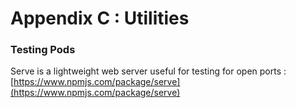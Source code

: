 # Appendix C : Utilities

### Testing Pods

Serve is a lightweight web server useful for testing for open ports : [https://www.npmjs.com/package/serve](https://www.npmjs.com/package/serve)

